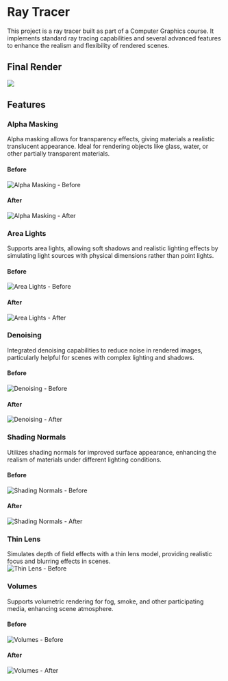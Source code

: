 # Ray Tracer

This project is a ray tracer built as part of a Computer Graphics course. It implements standard ray tracing capabilities and several advanced features to enhance the realism and flexibility of rendered scenes.

## Final Render
![](final_result/Final.jpg) 

## Features

### Alpha Masking
Alpha masking allows for transparency effects, giving materials a realistic translucent appearance. Ideal for rendering objects like glass, water, or other partially transparent materials.  
#### Before
![Alpha Masking - Before](features/alpha/without_alpha_mask.png)  
#### After
![Alpha Masking - After](features/alpha/with_alpha_mask.png)

### Area Lights
Supports area lights, allowing soft shadows and realistic lighting effects by simulating light sources with physical dimensions rather than point lights.  
#### Before
![Area Lights - Before](features/area_lights/without_area_lights.png)  
#### After
![Area Lights - After](features/area_lights/with_area_lights.png)

### Denoising
Integrated denoising capabilities to reduce noise in rendered images, particularly helpful for scenes with complex lighting and shadows.  
#### Before
![Denoising - Before](features/denoising/without_denoise.png)  
#### After
![Denoising - After](features/denoising/with_denoise.png)

### Shading Normals
Utilizes shading normals for improved surface appearance, enhancing the realism of materials under different lighting conditions.  
#### Before
![Shading Normals - Before](features/shading_normals/without_normalmap.png)  
#### After
![Shading Normals - After](features/shading_normals/with_normalmap.png)

### Thin Lens
Simulates depth of field effects with a thin lens model, providing realistic focus and blurring effects in scenes.  
![Thin Lens - Before](features/thinlens/with_thin_lens.png)  

### Volumes
Supports volumetric rendering for fog, smoke, and other participating media, enhancing scene atmosphere.  
#### Before
![Volumes - Before](features/volumes/without_volume.png)  
#### After
![Volumes - After](features/volumes/with_volume.png)
